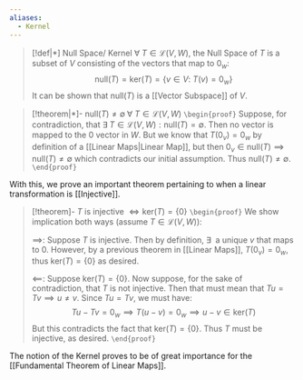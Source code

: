 ```yaml
---
aliases:
  - Kernel
---
```

>[!def|*] Null Space/ Kernel
>$\forall \; T \in \mathcal{L}(V,W)$, the Null Space of $T$ is a subset of $V$ consisting of the vectors that map to $0_w$: $$\text{null}(T) = \text{ker}(T) = \{v \in V : \:T(v) = 0_w \}$$It can be shown that $\text{null}(T)$ is a [[Vector Subspace]] of $V$.

>[!theorem|*]- $\text{null}(T) \ne \emptyset \; \forall \: T \in \mathcal{L}(V,W)$
>`\begin{proof}` Suppose, for contradiction, that $\exists \; T \in \mathcal{L}(V,W): \text{null}(T) = \emptyset$. Then no vector is mapped to the $0$ vector in $W$. But we know that $T(0_v) = 0_w$ by definition of a [[Linear Maps|Linear Map]], but then $0_v \in \text{null}(T) \implies \text{null}(T) \ne \emptyset$ which contradicts our initial assumption. Thus $\text{null}(T) \ne \emptyset$.
> `\end{proof}`

With this, we prove an important theorem pertaining to when a linear transformation is [[Injective]].

>[!theorem]- $T$ is injective $\iff \text{ker}(T) = \{0\}$
>`\begin{proof}` We show implication both ways (assume $T \in \mathcal{L}(V,W)$):
>
>$\implies$: Suppose $T$ is injective. Then by definition, $\exists \;$ a unique $v$ that maps to $0$. However, by a previous theorem in [[Linear Maps]], $T(0_v) = 0_w$, thus $\text{ker}(T) = \{0\}$ as desired.
>
>$\impliedby$: Suppose $\text{ker}(T) = \{0\}$. Now suppose, for the sake of contradiction, that $T$ is not injective. Then that must mean that $Tu = Tv \implies u \ne v$. Since $Tu = Tv$, we must have: $$Tu -Tv = 0_w \implies T(u-v) = 0_w \implies u-v \in \text{ker}(T)$$But this contradicts the fact that $\text{ker}(T) = \{0\}$. Thus $T$ must be injective, as desired.
>  `\end{proof}`

The notion of the Kernel proves to be of great importance for the [[Fundamental Theorem of Linear Maps]].